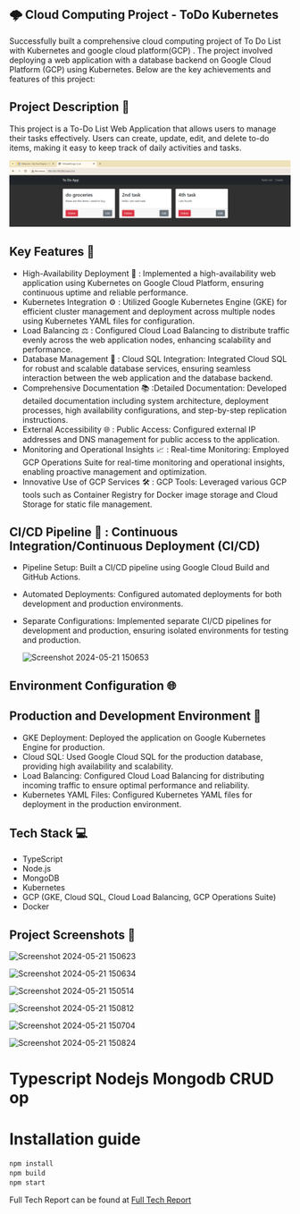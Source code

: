 ## 🌩️ Cloud Computing Project - ToDo Kubernetes
Successfully built a comprehensive cloud computing project of To Do List with Kubernetes and google cloud platform(GCP) . The project involved deploying a web application with a database backend on Google Cloud Platform (GCP) using Kubernetes. Below are the key achievements and features of this project:

## Project Description 📝
This project is a To-Do List Web Application that allows users to manage their tasks effectively. Users can create, update, edit, and delete to-do items, making it easy to keep track of daily activities and tasks.

![](docs/screenshot.png)


## Key Features 🚀
- High-Availability Deployment 🔄 : Implemented a high-availability web application using Kubernetes on Google Cloud Platform, ensuring continuous uptime and reliable performance.
- Kubernetes Integration ⚙️ : Utilized Google Kubernetes Engine (GKE) for efficient cluster management and deployment across multiple nodes using Kubernetes YAML files for configuration.
- Load Balancing ⚖️ : Configured Cloud Load Balancing to distribute traffic evenly across the web application nodes, enhancing scalability and performance.
- Database Management 💾 : Cloud SQL Integration: Integrated Cloud SQL for robust and scalable database services, ensuring seamless interaction between the web application and the database backend.
- Comprehensive Documentation 📚 :Detailed Documentation: Developed detailed documentation including system architecture, deployment processes, high availability configurations, and step-by-step replication instructions.
- External Accessibility 🌐 : Public Access: Configured external IP addresses and DNS management for public access to the application.
- Monitoring and Operational Insights 📈 : Real-time Monitoring: Employed GCP Operations Suite for real-time monitoring and operational insights, enabling proactive management and optimization.
- Innovative Use of GCP Services 🛠️ : GCP Tools: Leveraged various GCP tools such as Container Registry for Docker image storage and Cloud Storage for static file management.

## CI/CD Pipeline 🔄 : Continuous Integration/Continuous Deployment (CI/CD)
- Pipeline Setup: Built a CI/CD pipeline using Google Cloud Build and GitHub Actions.
- Automated Deployments: Configured automated deployments for both development and production environments.
- Separate Configurations: Implemented separate CI/CD pipelines for development and production, ensuring isolated environments for testing and production.

  ![Screenshot 2024-05-21 150653](https://github.com/ahujasherry/ToDo_Kubernetes/assets/72737856/34a7a1c5-ee62-454a-b5e0-3fb94fb567a9)

## Environment Configuration 🌐

## Production and Development Environment 🚀
- GKE Deployment: Deployed the application on Google Kubernetes Engine for production.
- Cloud SQL: Used Google Cloud SQL for the production database, providing high availability and scalability.
- Load Balancing: Configured Cloud Load Balancing for distributing incoming traffic to ensure optimal performance and reliability.
- Kubernetes YAML Files: Configured Kubernetes YAML files for deployment in the production environment.

## Tech Stack 💻
- TypeScript
- Node.js
- MongoDB
- Kubernetes
- GCP (GKE, Cloud SQL, Cloud Load Balancing, GCP Operations Suite)
- Docker


## Project Screenshots 📸



![Screenshot 2024-05-21 150623](https://github.com/ahujasherry/ToDo_Kubernetes/assets/72737856/66c049ad-5d57-4d13-bf19-7b5fa4b29621)

![Screenshot 2024-05-21 150634](https://github.com/ahujasherry/ToDo_Kubernetes/assets/72737856/43f4b851-7066-41ca-80c0-75c16806c8b5)

![Screenshot 2024-05-21 150514](https://github.com/ahujasherry/ToDo_Kubernetes/assets/72737856/b0a74411-e3c9-4370-b603-766f7a33914b)

![Screenshot 2024-05-21 150812](https://github.com/ahujasherry/ToDo_Kubernetes/assets/72737856/9795bde5-da98-4029-b5b0-d38d58ffd7d3)




![Screenshot 2024-05-21 150704](https://github.com/ahujasherry/ToDo_Kubernetes/assets/72737856/a4844f9e-4ac9-4140-8f5b-670fda13d1df)


![Screenshot 2024-05-21 150824](https://github.com/ahujasherry/ToDo_Kubernetes/assets/72737856/700db78b-1c7a-4a49-9325-3b7a96ce72dd)




# Typescript Nodejs Mongodb CRUD op


# Installation guide
```bash
npm install
npm build
npm start
```

Full Tech Report can be found at [Full Tech Report](Report.pdf)





